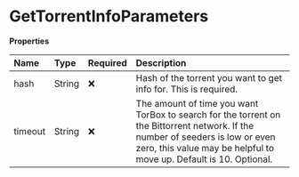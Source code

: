 # GetTorrentInfoParameters

**Properties**

| Name    | Type   | Required | Description                                                                                                                                                                                          |
| :------ | :----- | :------- | :--------------------------------------------------------------------------------------------------------------------------------------------------------------------------------------------------- |
| hash    | String | ❌       | Hash of the torrent you want to get info for. This is required.                                                                                                                                      |
| timeout | String | ❌       | The amount of time you want TorBox to search for the torrent on the Bittorrent network. If the number of seeders is low or even zero, this value may be helpful to move up. Default is 10. Optional. |
